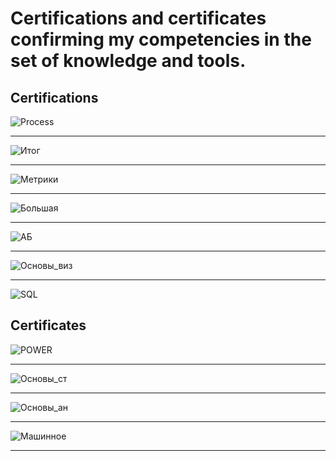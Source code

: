 # Certifications and certificates confirming my competencies in the set of knowledge and tools.

## Certifications

<img src="https://i.imgur.com/GIAte0J.png" alt="Process"/>

---

<img src="https://i.imgur.com/SlUnZ8T.jpg" alt="Итог"/>

---

<img src="https://i.imgur.com/FZUiSNm.jpg" alt="Метрики"/>

---

<img src="https://i.imgur.com/AooeZsA.jpg" alt="Большая"/>

---

<img src="https://i.imgur.com/E7TrfUL.jpg" alt="АБ"/>

---

<img src="https://i.imgur.com/0YFsNUo.jpg" alt="Основы_виз"/>

---

<img src="https://i.imgur.com/Vf7dCBD.jpg" alt="SQL"/>

## Certificates


<img src="https://i.imgur.com/GgAeM4z.jpg" alt="POWER"/>

---

<img src="https://i.imgur.com/nWunIJY.jpg" alt="Основы_ст"/>

---

<img src="https://i.imgur.com/8Edu8AU.jpg" alt="Основы_ан"/>

---

<img src="https://i.imgur.com/WTdlsQh.jpg" alt="Машинное"/>

---
